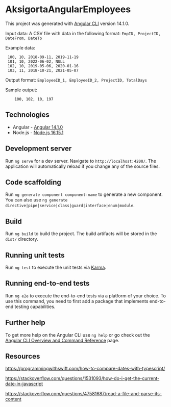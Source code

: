 # AksigortaAngularEmployees

This project was generated with [Angular CLI](https://github.com/angular/angular-cli) version 14.1.0.

Input data:
A CSV file with data in the following format:
 ```EmpID, ProjectID, DateFrom, DateTo```

Example data: 
   ```
    100, 10, 2018-09-11, 2019-11-19
    101, 10, 2022-06-02, NULL
    102, 10, 2019-05-06, 2020-01-16
    103, 11, 2018-10-21, 2021-05-07
   ```
Output format:
 ```EmployeeID_1, EmployeeID_2, ProjectID, TotalDays```

Sample output: 
```
    100, 102, 10, 197
```

## Technologies
* Angular - [Angular 14.1.0](https://blog.angular.io/angular-v13-is-now-available-cce66f7bc296)
* Node.js - [Node.js 16.15.1](https://nodejs.org/en/)

## Development server

Run `ng serve` for a dev server. Navigate to `http://localhost:4200/`. The application will automatically reload if you change any of the source files.

## Code scaffolding

Run `ng generate component component-name` to generate a new component. You can also use `ng generate directive|pipe|service|class|guard|interface|enum|module`.

## Build

Run `ng build` to build the project. The build artifacts will be stored in the `dist/` directory.

## Running unit tests

Run `ng test` to execute the unit tests via [Karma](https://karma-runner.github.io).

## Running end-to-end tests

Run `ng e2e` to execute the end-to-end tests via a platform of your choice. To use this command, you need to first add a package that implements end-to-end testing capabilities.

## Further help

To get more help on the Angular CLI use `ng help` or go check out the [Angular CLI Overview and Command Reference](https://angular.io/cli) page.

## Resources

https://programmingwithswift.com/how-to-compare-dates-with-typescript/

https://stackoverflow.com/questions/1531093/how-do-i-get-the-current-date-in-javascript

https://stackoverflow.com/questions/47581687/read-a-file-and-parse-its-content
